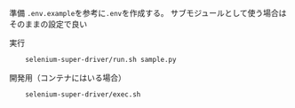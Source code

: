 
準備
`.env.example`を参考に`.env`を作成する。
サブモジュールとして使う場合はそのままの設定で良い

実行
```bash
    selenium-super-driver/run.sh sample.py
```

開発用（コンテナにはいる場合）
```bash
    selenium-super-driver/exec.sh
```
